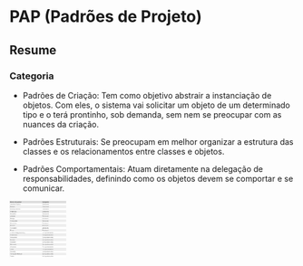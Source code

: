 # PAP (Padrões de Projeto)

## Resume

### Categoria
- Padrões de Criação: Tem como objetivo abstrair a instanciação de objetos. Com eles, o sistema vai solicitar um objeto de um determinado tipo e o terá prontinho, sob demanda, sem nem se preocupar com as nuances da criação.
  
- Padrões Estruturais: Se preocupam em melhor organizar a estrutura das classes e os relacionamentos entre classes e objetos.
  
- Padrões Comportamentais:  Atuam diretamente na delegação de responsabilidades, definindo como os objetos devem se comportar e se comunicar.
  
<img align="left" width="100" height="100" src="padroesdeprojeto.png">
